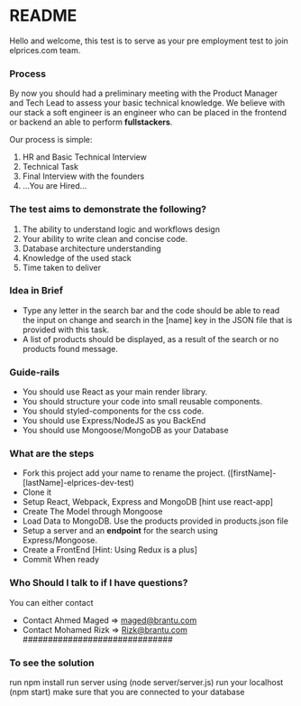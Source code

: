 # README #

Hello and welcome, this test is to serve as your pre employment test to join elprices.com team. 

### Process ###
By now you should had a preliminary meeting with the Product Manager and Tech Lead to assess your basic technical knowledge. We believe with our stack a soft engineer is an engineer who can be placed in the frontend or backend an able to perform **fullstackers**.

Our process is simple:
1. HR and Basic Technical Interview
2. Technical Task
3. Final Interview with the founders
4.   ...You are Hired...

### The test aims to demonstrate the following? ###
1. The ability to understand logic and workflows design
2. Your ability to write clean and concise code.
3. Database architecture understanding
4. Knowledge of the used stack
5. Time taken to deliver

### Idea in Brief ###
* Type any letter in the search bar and the code should be able to read the input on change and search in the [name] key in the JSON file that is provided with this task.
* A list of products should be displayed, as a result of the search or no products found message.

### Guide-rails ###
- You should use React as your main render library.
- You should structure your code into small reusable components.
- You should styled-components for the css code.
- You should use Express/NodeJS as you BackEnd
- You should use Mongoose/MongoDB as your Database

### What are the steps ###
* Fork this project add your name to rename the project. ([firstName]-[lastName]-elprices-dev-test)
* Clone it
* Setup React, Webpack, Express and MongoDB [hint use react-app]
* Create The Model through Mongoose
* Load Data to MongoDB. Use the products provided in products.json file
* Setup a server and an **endpoint** for the search using Express/Mongoose.
* Create a FrontEnd [Hint: Using Redux is a plus]
* Commit When ready

### Who Should I talk to if I have questions? ###
You can either contact
* Contact Ahmed Maged  => maged@brantu.com
* Contact Mohamed Rizk  => Rizk@brantu.com
##############################


### To see the solution ###
run npm install
run server using (node server/server.js)
run your localhost (npm start)
make sure that you are connected to your database